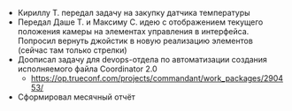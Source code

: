 * Кириллу Т. передал задачу на закупку датчика температуры
* Передал Даше Т. и Максиму С. идею с отображением текущего положения камеры на элементах управления в интерфейса. Попросил вернуть джойстик в новую реализацию элементов (сейчас там только стрелки)
* Доописал задачу для devops-отдела по автоматизации создания исполняемого файла Coordinator 2.0
	* https://op.trueconf.com/projects/commandant/work_packages/290453/
* Сформировал месячный отчёт